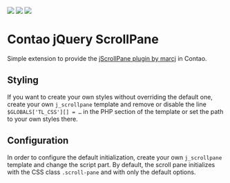 [![](https://img.shields.io/maintenance/yes/2015.svg)](https://github.com/fritzmg/contao-jquery-scrollpane)
[![](https://img.shields.io/packagist/v/fritzmg/contao-jquery-scrollpane.svg)](https://packagist.org/packages/fritzmg/contao-jquery-scrollpane)
[![](https://img.shields.io/packagist/dt/fritzmg/contao-jquery-scrollpane.svg)](https://packagist.org/packages/fritzmg/contao-jquery-scrollpane)

Contao jQuery ScrollPane
===================

Simple extension to provide the [jScrollPane plugin by marcj](http://jscrollpane.kelvinluck.com/) in Contao.

## Styling

If you want to create your own styles without overriding the default one, create your own `j_scrollpane` template and remove or disable the line `$GLOBALS['TL_CSS'][] = …` in the PHP section of the template or set the path to your own styles there.

## Configuration

In order to configure the default initialization, create your own `j_scrollpane` template and change the script part. By default, the scroll pane initializes with the CSS class `.scroll-pane` and with only the default options.
